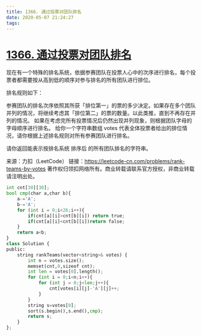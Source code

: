 ```yaml
---
title: 1366. 通过投票对团队排名
date: 2020-05-07 21:24:27
tags:
---
```

# [1366. 通过投票对团队排名](https://leetcode-cn.com/problems/rank-teams-by-votes/)

现在有一个特殊的排名系统，依据参赛团队在投票人心中的次序进行排名，每个投票者都需要按从高到低的顺序对参与排名的所有团队进行排位。

排名规则如下：

参赛团队的排名次序依照其所获「排位第一」的票的多少决定。如果存在多个团队并列的情况，将继续考虑其「排位第二」的票的数量。以此类推，直到不再存在并列的情况。
如果在考虑完所有投票情况后仍然出现并列现象，则根据团队字母的字母顺序进行排名。
给你一个字符串数组 votes 代表全体投票者给出的排位情况，请你根据上述排名规则对所有参赛团队进行排名。

请你返回能表示按排名系统 排序后 的所有团队排名的字符串。

来源：力扣（LeetCode）
链接：https://leetcode-cn.com/problems/rank-teams-by-votes
著作权归领扣网络所有。商业转载请联系官方授权，非商业转载请注明出处。



```python
int cnt[30][30];
bool cmp(char a,char b){
    a-='A';
    b-='A';
    for (int i = 0;i<26;i++){
        if(cnt[a][i]>cnt[b][i]) return true;
        if(cnt[a][i]<cnt[b][i])return false;
    }
    return a<b;
}
class Solution {
public:
    string rankTeams(vector<string>& votes) {
        int n = votes.size();
        memset(cnt,0,sizeof cnt);
        int len = votes[0].length();
        for (int i = 0;i<n;i++){
            for (int j = 0;j<len;j++){
                cnt[votes[i][j]-'A'][j]++;
            }
        }
        string s=votes[0];
        sort(s.begin(),s.end(),cmp);
        return s;
    }
};
```

